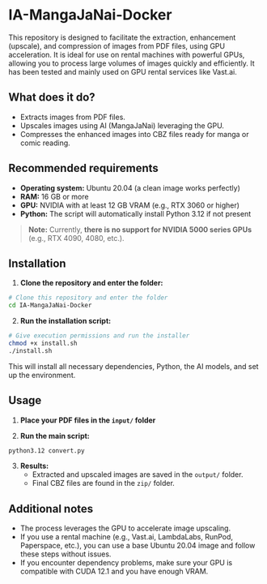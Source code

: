 # IA-MangaJaNai-Docker

This repository is designed to facilitate the extraction, enhancement (upscale), and compression of images from PDF files, using GPU acceleration. It is ideal for use on rental machines with powerful GPUs, allowing you to process large volumes of images quickly and efficiently. It has been tested and mainly used on GPU rental services like Vast.ai.

## What does it do?

- Extracts images from PDF files.
- Upscales images using AI (MangaJaNai) leveraging the GPU.
- Compresses the enhanced images into CBZ files ready for manga or comic reading.

## Recommended requirements

- **Operating system:** Ubuntu 20.04 (a clean image works perfectly)
- **RAM:** 16 GB or more
- **GPU:** NVIDIA with at least 12 GB VRAM (e.g., RTX 3060 or higher)
- **Python:** The script will automatically install Python 3.12 if not present

> **Note:** Currently, **there is no support for NVIDIA 5000 series GPUs** (e.g., RTX 4090, 4080, etc.).

## Installation

1. **Clone the repository and enter the folder:**

```bash
# Clone this repository and enter the folder
cd IA-MangaJaNai-Docker
```

2. **Run the installation script:**

```bash
# Give execution permissions and run the installer
chmod +x install.sh
./install.sh
```

This will install all necessary dependencies, Python, the AI models, and set up the environment.

## Usage

1. **Place your PDF files in the `input/` folder**

2. **Run the main script:**

```bash
python3.12 convert.py
```

3. **Results:**
   - Extracted and upscaled images are saved in the `output/` folder.
   - Final CBZ files are found in the `zip/` folder.

## Additional notes

- The process leverages the GPU to accelerate image upscaling.
- If you use a rental machine (e.g., Vast.ai, LambdaLabs, RunPod, Paperspace, etc.), you can use a base Ubuntu 20.04 image and follow these steps without issues.
- If you encounter dependency problems, make sure your GPU is compatible with CUDA 12.1 and you have enough VRAM.